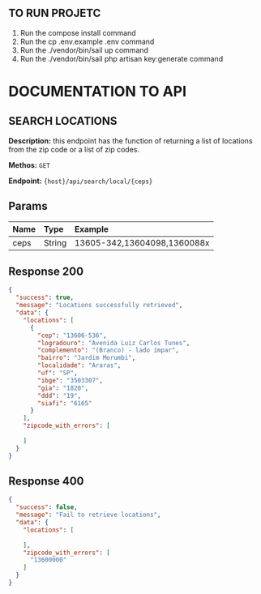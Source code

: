 ## TO RUN PROJETC

1. Run the compose install  command
2. Run the cp .env.example .env command
3. Run the ./vendor/bin/sail up command
4. Run the ./vendor/bin/sail php artisan key:generate command

# DOCUMENTATION TO API


## SEARCH LOCATIONS

**Description:** this endpoint has the function of returning a list of locations from the zip code or a list of zip codes.

**Methos:** ```GET```

**Endpoint:** ```{host}/api/search/local/{ceps}```

## Params

| Name | Type | Example | 
| --- |  :-- | :-- |
| ceps | String | 13605-342,13604098,1360088x |

## Response 200
``` json
{
  "success": true,
  "message": "Locations successfully retrieved",
  "data": {
    "locations": [
      {
        "cep": "13606-536",
        "logradouro": "Avenida Luiz Carlos Tunes",
        "complemento": "(Branco) - lado ímpar",
        "bairro": "Jardim Morumbi",
        "localidade": "Araras",
        "uf": "SP",
        "ibge": "3503307",
        "gia": "1820",
        "ddd": "19",
        "siafi": "6165"
      }
    ],
    "zipcode_with_errors": [
      
    ]
  }
}
```

## Response 400

``` json
{
  "success": false,
  "message": "Fail to retrieve locations",
  "data": {
    "locations": [
      
    ],
    "zipcode_with_errors": [
      "13600000"
    ]
  }
}
```
